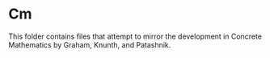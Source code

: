 # Cm

This folder contains files that attempt to mirror the development in Concrete Mathematics by Graham, Knunth, and Patashnik.